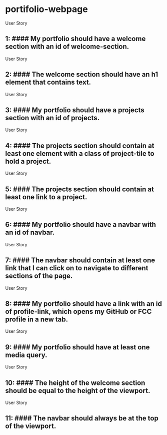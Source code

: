 # portifolio-webpage

User Story 
## 1: #### My portfolio should have a welcome section with an id of welcome-section.

User Story 
## 2: #### The welcome section should have an h1 element that contains text.

User Story 
## 3: #### My portfolio should have a projects section with an id of projects.

User Story 
## 4: #### The projects section should contain at least one element with a class of project-tile to hold a project.

User Story 
## 5: #### The projects section should contain at least one link to a project.

User Story 
## 6: #### My portfolio should have a navbar with an id of navbar.

User Story 
## 7: #### The navbar should contain at least one link that I can click on to navigate to different sections of the page.

User Story 
## 8: #### My portfolio should have a link with an id of profile-link, which opens my GitHub or FCC profile in a new tab.

User Story 
## 9: #### My portfolio should have at least one media query.

User Story 
## 10: #### The height of the welcome section should be equal to the height of the viewport.

User Story 
## 11: #### The navbar should always be at the top of the viewport.
